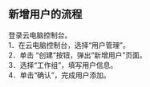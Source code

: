 ## 新增用户的流程
登录云电脑控制台。<br>
1．在云电脑控制台，选择“用户管理”。<br>
2．单击 “创建”按钮，弹出“新增用户”页面。<br>
3．选择“工作组”，填写用户信息。<br>
4．单击“确认”，完成用户添加。<br>
